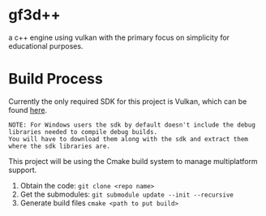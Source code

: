 # gf3d++
a c++ engine using vulkan with the primary focus on simplicity for educational purposes. 

# Build Process
Currently the only required SDK for this project is Vulkan, which can be found [here](https://vulkan.lunarg.com/sdk/home).
```
NOTE: For Windows users the sdk by default doesn't include the debug libraries needed to compile debug builds. 
You will have to download them along with the sdk and extract them where the sdk libraries are.
```

This project will be using the Cmake build system to manage multiplatform support.

1. Obtain the code: `git clone <repo name>`
2. Get the submodules: `git submodule update --init --recursive`
3. Generate build files `cmake <path to put build>`
